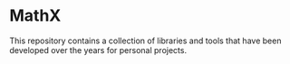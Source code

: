 # MathX

This repository contains a collection of libraries and tools that have been developed over the years for personal projects.
